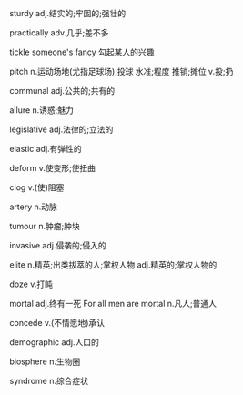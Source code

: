 sturdy adj.结实的;牢固的;强壮的

practically adv.几乎;差不多

tickle someone's fancy 勾起某人的兴趣

pitch n.运动场地(尤指足球场);投球
        水准;程度
        推销;摊位
      v.投;扔

communal adj.公共的;共有的

allure n.诱惑;魅力

legislative adj.法律的;立法的

elastic adj.有弹性的

deform v.使变形;使扭曲

clog v.(使)阻塞

artery n.动脉

tumour n.肿瘤;肿块

invasive adj.侵袭的;侵入的

elite n.精英;出类拔萃的人;掌权人物
      adj.精英的;掌权人物的

doze v.打盹

mortal adj.终有一死 For all men are mortal
       n.凡人;普通人

concede v.(不情愿地)承认

demographic adj.人口的

biosphere n.生物圈

syndrome n.综合症状 
